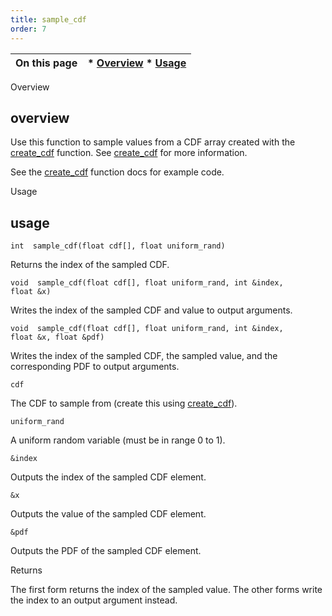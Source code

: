 ```yaml
---
title: sample_cdf
order: 7
---
```

| On this page | * [Overview](#overview) * [Usage](#usage) |
| --- | --- |

Overview

## overview

Use this function to sample values from a CDF array created with the [create_cdf](create_cdf.html "Creates a cumulative distribution function (CDF) from an array of probability density function (PDF) values.") function. See [create_cdf](create_cdf.html "Creates a cumulative distribution function (CDF) from an array of probability density function (PDF) values.") for more information.

See the [create_cdf](create_cdf.html "Creates a cumulative distribution function (CDF) from an array of probability density function (PDF) values.") function docs for example code.

Usage

## usage

`int  sample_cdf(float cdf[], float uniform_rand)`

Returns the index of the sampled CDF.

`void  sample_cdf(float cdf[], float uniform_rand, int &index, float &x)`

Writes the index of the sampled CDF and value to output arguments.

`void  sample_cdf(float cdf[], float uniform_rand, int &index, float &x, float &pdf)`

Writes the index of the sampled CDF, the sampled value, and the corresponding PDF to output arguments.

`cdf`

The CDF to sample from (create this using [create_cdf](create_cdf.html "Creates a cumulative distribution function (CDF) from an array of probability density function (PDF) values.")).

`uniform_rand`

A uniform random variable (must be in range 0 to 1).

`&index`

Outputs the index of the sampled CDF element.

`&x`

Outputs the value of the sampled CDF element.

`&pdf`

Outputs the PDF of the sampled CDF element.

Returns

The first form returns the index of the sampled value. The other forms write the index to an output argument instead.

